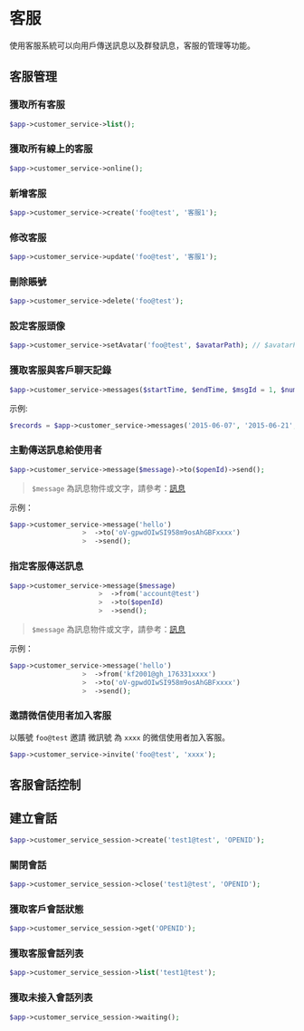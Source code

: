 # 客服

使用客服系統可以向用戶傳送訊息以及群發訊息，客服的管理等功能。

## 客服管理

### 獲取所有客服

```php
$app->customer_service->list();
```

### 獲取所有線上的客服

```php
$app->customer_service->online();
```

### 新增客服

```php
$app->customer_service->create('foo@test', '客服1');
```

### 修改客服

```php
$app->customer_service->update('foo@test', '客服1');
```

### 刪除賬號

```php
$app->customer_service->delete('foo@test');
```

### 設定客服頭像

```php
$app->customer_service->setAvatar('foo@test', $avatarPath); // $avatarPath 為本地圖片路徑，非 URL
```

### 獲取客服與客戶聊天記錄

```php
$app->customer_service->messages($startTime, $endTime, $msgId = 1, $number = 10000);
```

示例:

```php
$records = $app->customer_service->messages('2015-06-07', '2015-06-21', 1, 20000);
```

### 主動傳送訊息給使用者

```php
$app->customer_service->message($message)->to($openId)->send();
```

> `$message` 為訊息物件或文字，請參考：[訊息](messages)

示例：

```php
$app->customer_service->message('hello')
                  >  ->to('oV-gpwdOIwSI958m9osAhGBFxxxx')
                  >  ->send();
```

### 指定客服傳送訊息

```php
$app->customer_service->message($message)
                      >  ->from('account@test')
                      >  ->to($openId)
                      >  ->send();
```
> `$message` 為訊息物件或文字，請參考：[訊息](messages.html)

示例：

```php
$app->customer_service->message('hello')
                  >  ->from('kf2001@gh_176331xxxx')
                  >  ->to('oV-gpwdOIwSI958m9osAhGBFxxxx')
                  >  ->send();
```

### 邀請微信使用者加入客服

以賬號 `foo@test` 邀請 微訊號 為 `xxxx` 的微信使用者加入客服。

```php
$app->customer_service->invite('foo@test', 'xxxx');
```

## 客服會話控制

## 建立會話

```php
$app->customer_service_session->create('test1@test', 'OPENID');
```

### 關閉會話

```php
$app->customer_service_session->close('test1@test', 'OPENID');
```

### 獲取客戶會話狀態

```php
$app->customer_service_session->get('OPENID');
```

### 獲取客服會話列表

```php
$app->customer_service_session->list('test1@test');
```

### 獲取未接入會話列表

```php
$app->customer_service_session->waiting();
```
